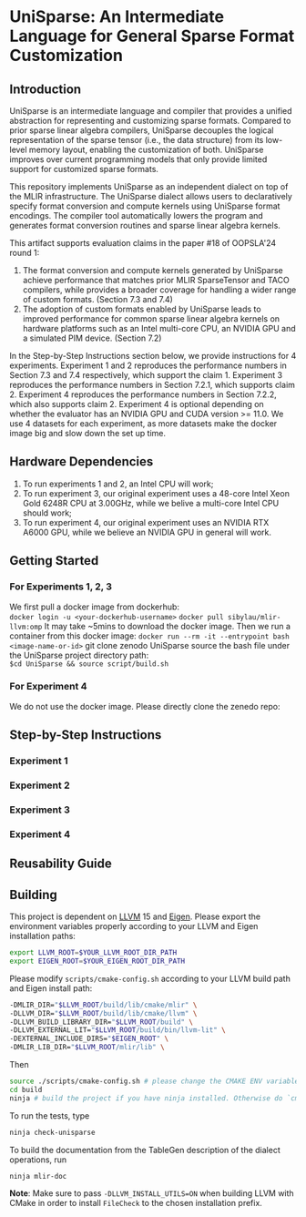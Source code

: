 # UniSparse: An Intermediate Language for General Sparse Format Customization




## Introduction  
UniSparse is an intermediate language and compiler that provides a unified abstraction for representing and customizing sparse formats. Compared to prior sparse linear algebra compilers, UniSparse decouples the logical representation of the sparse tensor (i.e., the data structure) from its low-level memory layout, enabling the customization of both. UniSparse improves over current programming models that only provide limited support for customized sparse formats.

This repository implements UniSparse as an independent dialect on top of the MLIR infrastructure. The UniSparse  dialect allows users to declaratively specify format conversion and compute kernels using UniSparse format encodings. The compiler tool automatically lowers the program and generates format conversion routines and sparse linear algebra kernels.

This artifact supports evaluation claims in the paper #18 of OOPSLA'24 round 1:
  1. The format conversion and compute kernels generated by UniSparse achieve performance that matches prior MLIR SparseTensor and TACO compilers, while provides a broader coverage for handling a wider range of custom formats. (Section 7.3 and 7.4)
  2. The adoption of custom formats enabled by UniSparse leads to improved performance for common sparse linear algebra kernels on hardware platforms such as an Intel multi-core CPU, an NVIDIA GPU and a simulated PIM device. (Section 7.2)

In the Step-by-Step Instructions section below, we provide instructions for 4 experiments. Experiment 1 and 2 reproduces the performance numbers in Section 7.3 and 7.4 respectively, which support the claim 1. Experiment 3 reproduces the performance numbers in Section 7.2.1, which supports claim 2. Experiment 4 reproduces the performance numbers in Section 7.2.2, which also supports claim 2. Experiment 4 is optional depending on whether the evaluator has an NVIDIA GPU and CUDA version >= 11.0. We use 4 datasets for each experiment, as more datasets make the docker image big and slow down the set up time.

## Hardware Dependencies
1. To run experiments 1 and 2, an Intel CPU will work;
2. To run experiment 3, our original experiment uses a 48-core Intel Xeon Gold 6248R CPU at 3.00GHz, while we belive a multi-core Intel CPU should work;
3. To run experiment 4, our original experiment uses an NVIDIA RTX A6000 GPU, while we believe an NVIDIA GPU in general will work.

## Getting Started
### For Experiments 1, 2, 3
We first pull a docker image from dockerhub:  
`docker login -u <your-dockerhub-username>`
`docker pull sibylau/mlir-llvm:omp`
It may take ~5mins to download the docker image.
Then we run a container from this docker image:
`docker run --rm -it --entrypoint bash <image-name-or-id>`
git clone zenodo UniSparse
source the bash file under the UniSparse project directory path:  
`$cd UniSparse && source script/build.sh`

### For Experiment 4
We do not use the docker image. Please directly clone the zenedo repo:


## Step-by-Step Instructions
### Experiment 1


### Experiment 2

### Experiment 3

### Experiment 4

## Reusability Guide



## Building

<!-- This setup assumes that you have built LLVM and MLIR in `$BUILD_DIR` and installed them to `$PREFIX`. To build and launch the tests, run
```sh
mkdir build && cd build
cmake -G Ninja .. -DMLIR_DIR=$PREFIX/lib/cmake/mlir -DLLVM_EXTERNAL_LIT=$BUILD_DIR/bin/llvm-lit
cmake --build . --target check-standalone
``` -->
This project is dependent on [LLVM](https://github.com/llvm/llvm-project/tree/llvmorg-15.0.0-rc1) 15 and [Eigen](https://gitlab.com/libeigen/eigen/-/releases/3.4.0). Please export the environment variables properly according to your LLVM and Eigen installation paths:

```sh
export LLVM_ROOT=$YOUR_LLVM_ROOT_DIR_PATH
export EIGEN_ROOT=$YOUR_EIGEN_ROOT_DIR_PATH
```

Please modify `scripts/cmake-config.sh` according to your LLVM build path and Eigen install path:
```sh
-DMLIR_DIR="$LLVM_ROOT/build/lib/cmake/mlir" \
-DLLVM_DIR="$LLVM_ROOT/build/lib/cmake/llvm" \
-DLLVM_BUILD_LIBRARY_DIR="$LLVM_ROOT/build" \
-DLLVM_EXTERNAL_LIT="$LLVM_ROOT/build/bin/llvm-lit" \
-DEXTERNAL_INCLUDE_DIRS="$EIGEN_ROOT" \
-DMLIR_LIB_DIR="$LLVM_ROOT/mlir/lib" \
```

Then
```sh
source ./scripts/cmake-config.sh # please change the CMAKE ENV variables to your own path
cd build 
ninja # build the project if you have ninja installed. Otherwise do `cmake --build . `
```

To run the tests, type
```sh
ninja check-unisparse
```

To build the documentation from the TableGen description of the dialect operations, run
```sh
ninja mlir-doc
```
**Note**: Make sure to pass `-DLLVM_INSTALL_UTILS=ON` when building LLVM with CMake in order to install `FileCheck` to the chosen installation prefix.

